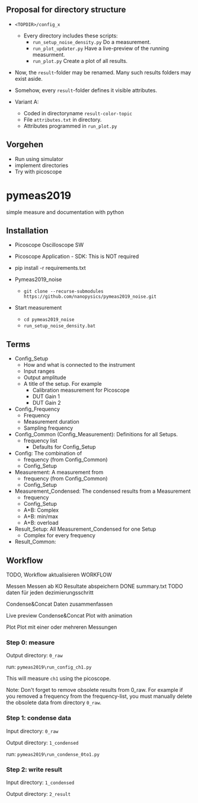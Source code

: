 ## Proposal for directory structure

- `<TOPDIR>/config_x`
  - Every directory includes these scripts:
    - `run_setup_noise_density.py`
      Do a measurement.
    - `run_plot_updater.py`
      Have a live-preview of the running measurment.
    - `run_plot.py`
      Create a plot of all results.

- Now, the `result`-folder may be renamed. Many such results folders may exist aside.
- Somehow, every `result`-folder defines it visible attributes.
- Variant A:
  - Coded in directoryname `result-color-topic`
  - File `attributes.txt` in directory.
  - Attributes programmed in `run_plot.py`

## Vorgehen

- Run using simulator
- implement directories
- Try with picoscope

# pymeas2019

simple measure and documentation with python

## Installation

- Picoscope Oscilloscope SW

- Picoscope Application - SDK: This is NOT required
- pip install -r requirements.txt
- Pymeas2019_noise
  - `git clone --recurse-submodules https://github.com/nanopysics/pymeas2019_noise.git`
- Start measurement
  - `cd pymeas2019_noise`
  - `run_setup_noise_density.bat`

## Terms

- Config_Setup
  - How and what is connected to the instrument
  - Input ranges
  - Output amplitude
  - A title of the setup. For example
    - Calibration measurement for Picoscope
    - DUT Gain 1
    - DUT Gain 2
- Config_Frequency
  - Frequency
  - Measurement duration
  - Sampling frequency
- Config_Common (Config_Measurement): Definitions for all Setups.
  - frequency list
    - Defaults for Config_Setup
- Config: The combination of
  - frequency (from Config_Common)
  - Config_Setup
- Measurement: A measurement from
  - frequency (from Config_Common)
  - Config_Setup
- Measurement_Condensed: The condensed results from a Measurement
  - frequency
  - Config_Setup
  - A+B: Complex
  - A+B: min/max
  - A+B: overload
- Result_Setup: All Measurement_Condensed for one Setup
  - Complex for every frequency
- Result_Common:

## Workflow

TODO, Workflow aktualisieren
WORKFLOW

Messen
  Messen ab KO
  Resultate abspeichern
    DONE summary.txt
    TODO daten für jeden dezimierungsschritt

Condense&Concat
  Daten zusammenfassen

Live preview
  Condense&Concat
  Plot with animation

Plot
  Plot mit einer oder mehreren Messungen
  
### Step 0: measure

Output directory: `0_raw`

run: `pymeas2019\run_config_ch1.py`

This will measure `ch1` using the picoscope.

Note: Don't forget to remove obsolete results from 0_raw.
For example if you removed a frequency from the frequency-list, you must manually delete the obsolete data from directory `0_raw`.

### Step 1: condense data

Input directory: `0_raw`

Output directory: `1_condensed`

run: `pymeas2019\run_condense_0to1.py`

### Step 2: write result

Input directory: `1_condensed`

Output directory: `2_result`
